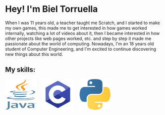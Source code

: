 <!DOCTYPE html>
<html lang="ca">
<head>
    <style>
        .skills {
            display: flex;
            gap: 20px; /* separació entre imatges */
            margin-top: 10px;
        }
        .skills img {
            height: 100px;
            width: 100px;
        }
    </style>
</head>
<body>
    <h1>Hey! I'm Biel Torruella</h1>
    <p>When I was 11 years old, a teacher taught me Scratch, and I started to make my own games, this made me to get interested in how games worked internally, watching a lot of videos about it, then I became interested in how other projects like web pages worked, etc. and step by step it made me passionate about the world of computing.
Nowadays, I'm an 18 years old student of Computer Engineering, and I'm excited to continue discovering new things about this world.</p>
    <h2>My skills:</h2>
    <div class="skills">
        <img src="java.png" alt="Java">
        <img src="c.png" alt="C">
        <img src="python.png" alt="Python">
    </div>
</body>
</html>
